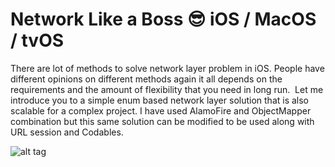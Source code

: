 # Network Like a Boss  😎 iOS / MacOS / tvOS
There are lot of methods to solve network layer problem in iOS. People have different opinions on different methods again it all depends on the requirements and the amount of flexibility that you need in long run.  Let me introduce you to a simple enum based network layer solution that is also scalable for a complex project. I have used AlamoFire and ObjectMapper combination but this same solution can be modified to be used along with URL session and Codables.

![alt tag](https://b.imge.to/2019/08/28/vvbDTs.png)
